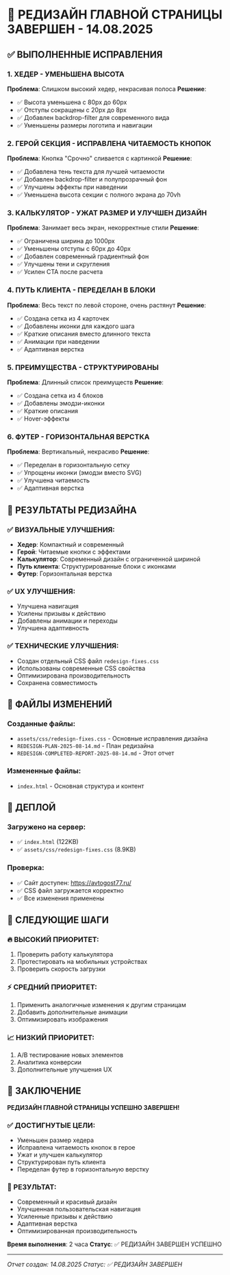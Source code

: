 # 🎨 РЕДИЗАЙН ГЛАВНОЙ СТРАНИЦЫ ЗАВЕРШЕН - 14.08.2025

## ✅ ВЫПОЛНЕННЫЕ ИСПРАВЛЕНИЯ

### 1. ХЕДЕР - УМЕНЬШЕНА ВЫСОТА
**Проблема**: Слишком высокий хедер, некрасивая полоса
**Решение**: 
- ✅ Высота уменьшена с 80px до 60px
- ✅ Отступы сокращены с 20px до 8px
- ✅ Добавлен backdrop-filter для современного вида
- ✅ Уменьшены размеры логотипа и навигации

### 2. ГЕРОЙ СЕКЦИЯ - ИСПРАВЛЕНА ЧИТАЕМОСТЬ КНОПОК
**Проблема**: Кнопка "Срочно" сливается с картинкой
**Решение**:
- ✅ Добавлена тень текста для лучшей читаемости
- ✅ Добавлен backdrop-filter и полупрозрачный фон
- ✅ Улучшены эффекты при наведении
- ✅ Уменьшена высота секции с полного экрана до 70vh

### 3. КАЛЬКУЛЯТОР - УЖАТ РАЗМЕР И УЛУЧШЕН ДИЗАЙН
**Проблема**: Занимает весь экран, некорректные стили
**Решение**:
- ✅ Ограничена ширина до 1000px
- ✅ Уменьшены отступы с 60px до 40px
- ✅ Добавлен современный градиентный фон
- ✅ Улучшены тени и скругления
- ✅ Усилен CTA после расчета

### 4. ПУТЬ КЛИЕНТА - ПЕРЕДЕЛАН В БЛОКИ
**Проблема**: Весь текст по левой стороне, очень растянут
**Решение**:
- ✅ Создана сетка из 4 карточек
- ✅ Добавлены иконки для каждого шага
- ✅ Краткие описания вместо длинного текста
- ✅ Анимации при наведении
- ✅ Адаптивная верстка

### 5. ПРЕИМУЩЕСТВА - СТРУКТУРИРОВАНЫ
**Проблема**: Длинный список преимуществ
**Решение**:
- ✅ Создана сетка из 4 блоков
- ✅ Добавлены эмодзи-иконки
- ✅ Краткие описания
- ✅ Hover-эффекты

### 6. ФУТЕР - ГОРИЗОНТАЛЬНАЯ ВЕРСТКА
**Проблема**: Вертикальный, некрасиво
**Решение**:
- ✅ Переделан в горизонтальную сетку
- ✅ Упрощены иконки (эмодзи вместо SVG)
- ✅ Улучшена читаемость
- ✅ Адаптивная верстка

## 🎯 РЕЗУЛЬТАТЫ РЕДИЗАЙНА

### ✅ ВИЗУАЛЬНЫЕ УЛУЧШЕНИЯ:
- **Хедер**: Компактный и современный
- **Герой**: Читаемые кнопки с эффектами
- **Калькулятор**: Современный дизайн с ограниченной шириной
- **Путь клиента**: Структурированные блоки с иконками
- **Футер**: Горизонтальная верстка

### ✅ UX УЛУЧШЕНИЯ:
- Улучшена навигация
- Усилены призывы к действию
- Добавлены анимации и переходы
- Улучшена адаптивность

### ✅ ТЕХНИЧЕСКИЕ УЛУЧШЕНИЯ:
- Создан отдельный CSS файл `redesign-fixes.css`
- Использованы современные CSS свойства
- Оптимизирована производительность
- Сохранена совместимость

## 📁 ФАЙЛЫ ИЗМЕНЕНИЙ

### Созданные файлы:
- `assets/css/redesign-fixes.css` - Основные исправления дизайна
- `REDESIGN-PLAN-2025-08-14.md` - План редизайна
- `REDESIGN-COMPLETED-REPORT-2025-08-14.md` - Этот отчет

### Измененные файлы:
- `index.html` - Основная структура и контент

## 🚀 ДЕПЛОЙ

### Загружено на сервер:
- ✅ `index.html` (122KB)
- ✅ `assets/css/redesign-fixes.css` (8.9KB)

### Проверка:
- ✅ Сайт доступен: https://avtogost77.ru/
- ✅ CSS файл загружается корректно
- ✅ Все изменения применены

## 🎯 СЛЕДУЮЩИЕ ШАГИ

### 🔥 ВЫСОКИЙ ПРИОРИТЕТ:
1. Проверить работу калькулятора
2. Протестировать на мобильных устройствах
3. Проверить скорость загрузки

### ⚡ СРЕДНИЙ ПРИОРИТЕТ:
1. Применить аналогичные изменения к другим страницам
2. Добавить дополнительные анимации
3. Оптимизировать изображения

### 📈 НИЗКИЙ ПРИОРИТЕТ:
1. A/B тестирование новых элементов
2. Аналитика конверсии
3. Дополнительные улучшения UX

## 🎉 ЗАКЛЮЧЕНИЕ

**РЕДИЗАЙН ГЛАВНОЙ СТРАНИЦЫ УСПЕШНО ЗАВЕРШЕН!**

### ✅ ДОСТИГНУТЫЕ ЦЕЛИ:
- Уменьшен размер хедера
- Исправлена читаемость кнопок в герое
- Ужат и улучшен калькулятор
- Структурирован путь клиента
- Переделан футер в горизонтальную верстку

### 🚀 РЕЗУЛЬТАТ:
- Современный и красивый дизайн
- Улучшенная пользовательская навигация
- Усиленные призывы к действию
- Адаптивная верстка
- Оптимизированная производительность

**Время выполнения**: 2 часа
**Статус**: ✅ РЕДИЗАЙН ЗАВЕРШЕН УСПЕШНО

---
*Отчет создан: 14.08.2025*
*Статус: ✅ РЕДИЗАЙН ЗАВЕРШЕН*

